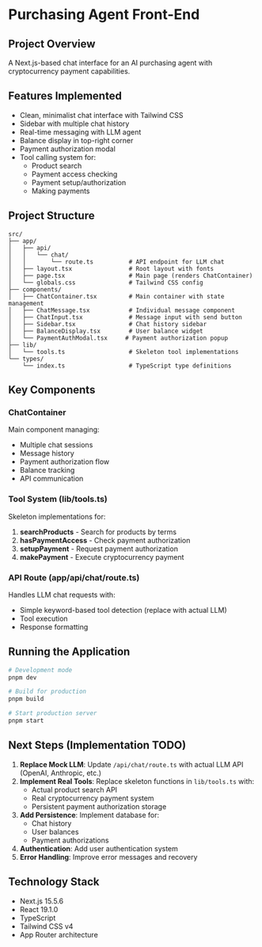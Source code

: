 # Purchasing Agent Front-End

## Project Overview
A Next.js-based chat interface for an AI purchasing agent with cryptocurrency payment capabilities.

## Features Implemented
- Clean, minimalist chat interface with Tailwind CSS
- Sidebar with multiple chat history
- Real-time messaging with LLM agent
- Balance display in top-right corner
- Payment authorization modal
- Tool calling system for:
  - Product search
  - Payment access checking
  - Payment setup/authorization
  - Making payments

## Project Structure

```
src/
├── app/
│   ├── api/
│   │   └── chat/
│   │       └── route.ts          # API endpoint for LLM chat
│   ├── layout.tsx                # Root layout with fonts
│   ├── page.tsx                  # Main page (renders ChatContainer)
│   └── globals.css               # Tailwind CSS config
├── components/
│   ├── ChatContainer.tsx         # Main container with state management
│   ├── ChatMessage.tsx           # Individual message component
│   ├── ChatInput.tsx             # Message input with send button
│   ├── Sidebar.tsx               # Chat history sidebar
│   ├── BalanceDisplay.tsx        # User balance widget
│   └── PaymentAuthModal.tsx     # Payment authorization popup
├── lib/
│   └── tools.ts                  # Skeleton tool implementations
└── types/
    └── index.ts                  # TypeScript type definitions
```

## Key Components

### ChatContainer
Main component managing:
- Multiple chat sessions
- Message history
- Payment authorization flow
- Balance tracking
- API communication

### Tool System (lib/tools.ts)
Skeleton implementations for:
1. **searchProducts** - Search for products by terms
2. **hasPaymentAccess** - Check payment authorization
3. **setupPayment** - Request payment authorization
4. **makePayment** - Execute cryptocurrency payment

### API Route (app/api/chat/route.ts)
Handles LLM chat requests with:
- Simple keyword-based tool detection (replace with actual LLM)
- Tool execution
- Response formatting

## Running the Application

```bash
# Development mode
pnpm dev

# Build for production
pnpm build

# Start production server
pnpm start
```

## Next Steps (Implementation TODO)

1. **Replace Mock LLM**: Update `/api/chat/route.ts` with actual LLM API (OpenAI, Anthropic, etc.)
2. **Implement Real Tools**: Replace skeleton functions in `lib/tools.ts` with:
   - Actual product search API
   - Real cryptocurrency payment system
   - Persistent payment authorization storage
3. **Add Persistence**: Implement database for:
   - Chat history
   - User balances
   - Payment authorizations
4. **Authentication**: Add user authentication system
5. **Error Handling**: Improve error messages and recovery

## Technology Stack
- Next.js 15.5.6
- React 19.1.0
- TypeScript
- Tailwind CSS v4
- App Router architecture
